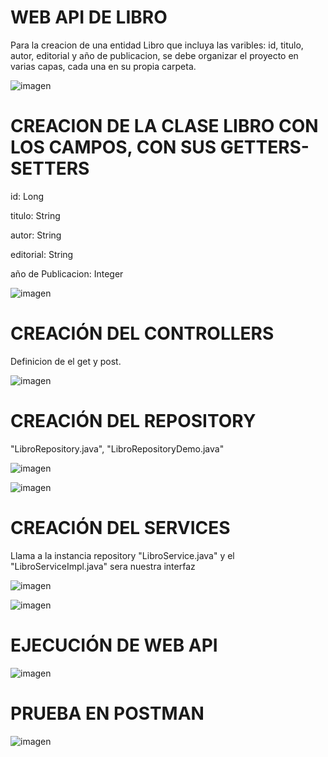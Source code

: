 # WEB API DE LIBRO

Para la creacion de una entidad Libro que incluya las varibles: id, titulo, autor, editorial y año de publicacion, se debe organizar el proyecto en varias capas, cada una en su propia carpeta.

![imagen](https://github.com/PaulinaAnz25/libros/assets/147875196/b0b54f29-de64-4f5d-bb29-275aad0c9bf8)




# CREACION DE LA CLASE LIBRO CON LOS CAMPOS, CON SUS GETTERS-SETTERS

id: Long

titulo: String

autor: String

editorial: String

año de Publicacion: Integer


![imagen](https://github.com/PaulinaAnz25/libros/assets/147875196/339c991f-1139-4901-a7b0-3a9aff8b9c7b)


# CREACIÓN DEL CONTROLLERS

Definicion de el get y post.

![imagen](https://github.com/PaulinaAnz25/libros/assets/147875196/b420addf-6fe3-47e4-96db-90b3b773548b)


# CREACIÓN DEL REPOSITORY

"LibroRepository.java", "LibroRepositoryDemo.java" 

![imagen](https://github.com/PaulinaAnz25/libros/assets/147875196/e7533395-c319-44c7-aa10-dac6029246ec)


![imagen](https://github.com/PaulinaAnz25/libros/assets/147875196/900bee80-3e52-473d-bb18-3d3ed13c2575)




# CREACIÓN DEL SERVICES


 Llama a la instancia repository "LibroService.java" y el "LibroServiceImpl.java" sera nuestra interfaz


![imagen](https://github.com/PaulinaAnz25/libros/assets/147875196/06fec4fb-2203-4462-a587-c67505fda4fe)

![imagen](https://github.com/PaulinaAnz25/libros/assets/147875196/21611d57-eb87-4c62-97a1-0acdfc147e34)



# EJECUCIÓN DE WEB API

![imagen](https://github.com/PaulinaAnz25/libros/assets/147875196/c80f5851-5875-4b1f-89d2-8fbef018f5ac)

# PRUEBA EN POSTMAN

![imagen](https://github.com/PaulinaAnz25/libros/assets/147875196/20954f6f-59a1-4993-b3e2-22004a0b48cc)


